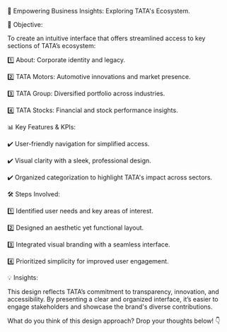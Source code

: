 🚀 Empowering Business Insights: Exploring TATA's Ecosystem.



🌟 Objective:  

To create an intuitive interface that offers streamlined access to key sections of TATA’s ecosystem:  

1️⃣ About: Corporate identity and legacy.  

2️⃣ TATA Motors: Automotive innovations and market presence.  

3️⃣ TATA Group: Diversified portfolio across industries.  

4️⃣ TATA Stocks: Financial and stock performance insights.



📊 Key Features & KPIs:  

✔️ User-friendly navigation for simplified access.  

✔️ Visual clarity with a sleek, professional design.  

✔️ Organized categorization to highlight TATA's impact across sectors.



🛠 Steps Involved:  

1️⃣ Identified user needs and key areas of interest.  

2️⃣ Designed an aesthetic yet functional layout.  

3️⃣ Integrated visual branding with a seamless interface.  

4️⃣ Prioritized simplicity for improved user engagement.



💡 Insights:  

This design reflects TATA’s commitment to transparency, innovation, and accessibility. By presenting a clear and organized interface, it’s easier to engage stakeholders and showcase the brand's diverse contributions.



What do you think of this design approach? Drop your thoughts below! 👇
